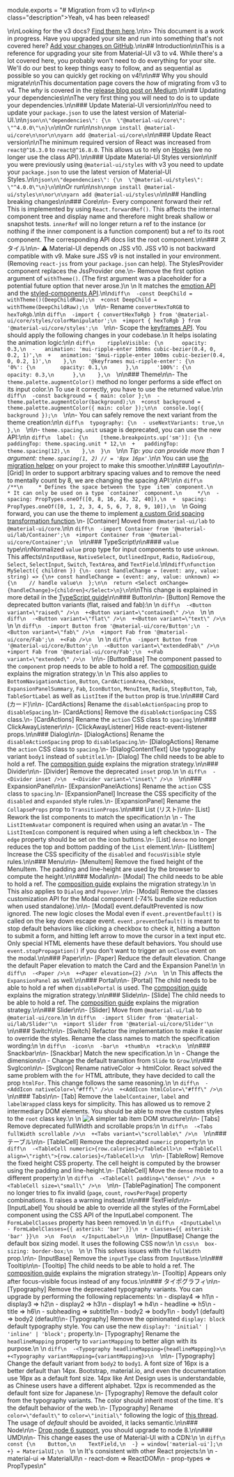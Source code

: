 module.exports = "# Migration from v3 to v4\n\n<p class=\"description\">Yeah, v4 has been released!</p>\n\nLooking for the v3 docs? [Find them here](https://material-ui.com/versions/).\n\n> This document is a work in progress. Have you upgraded your site and run into something that's not covered here? [Add your changes on GitHub](https://github.com/Foso/material-ui/blob/master/docs/src/pages/guides/migration-v3/migration-v3.md).\n\n## Introduction\n\nThis is a reference for upgrading your site from Material-UI v3 to v4. While there's a lot covered here, you probably won't need to do everything for your site. We'll do our best to keep things easy to follow, and as sequential as possible so you can quickly get rocking on v4!\n\n## Why you should migrate\n\nThis documentation page covers the *how* of migrating from v3 to v4. The *why* is covered in the [release blog post on Medium](https://medium.com/material-ui/material-ui-v4-is-out-4b7587d1e701).\n\n## Updating your dependencies\n\nThe very first thing you will need to do is to update your dependencies.\n\n### Update Material-UI version\n\nYou need to update your `package.json` to use the latest version of Material-UI.\n\n```json\n\"dependencies\": {\n  \"@material-ui/core\": \"^4.0.0\"\n}\n```\n\nOr run\n\n```sh\nnpm install @material-ui/core\n\nor\n\nyarn add @material-ui/core\n```\n\n### Update React version\n\nThe minimum required version of React was increased from `react@^16.3.0` to `react@^16.8.0`. This allows us to rely on [Hooks](https://reactjs.org/docs/hooks-intro.html) (we no longer use the class API).\n\n### Update Material-UI Styles version\n\nIf you were previously using `@material-ui/styles` with v3 you need to update your `package.json` to use the latest version of Material-UI Styles.\n\n```json\n\"dependencies\": {\n  \"@material-ui/styles\": \"^4.0.0\"\n}\n```\n\nOr run\n\n```sh\nnpm install @material-ui/styles\n\nor\n\nyarn add @material-ui/styles\n```\n\n## Handling breaking changes\n\n### Core\n\n- Every component forward their ref. This is implemented by using `React.forwardRef()`. This affects the internal component tree and display name and therefore might break shallow or snapshot tests. `innerRef` will no longer return a ref to the instance (or nothing if the inner component is a function component) but a ref to its root component. The corresponding API docs list the root component.\n\n### スタイル\n\n- ⚠️ Material-UI depends on JSS v10. JSS v10 is not backward compatible with v9. Make sure JSS v9 is not installed in your environment. (Removing `react-jss` from your `package.json` can help). The StylesProvider component replaces the JssProvider one.\n- Remove the first option argument of `withTheme()`. (The first argument was a placeholder for a potential future option that never arose.)\n  \n    It matches the [emotion API](https://emotion.sh/docs/introduction) and the [styled-components API](https://www.styled-components.com).\n\n```diff\n  -const DeepChild = withTheme()(DeepChildRaw);\n  +const DeepChild = withTheme(DeepChildRaw);\n  ```\n\n- Rename `convertHexToRGB` to `hexToRgb`.\n\n  ```diff\n  -import { convertHexToRgb } from '@material-ui/core/styles/colorManipulator';\n  +import { hexToRgb } from '@material-ui/core/styles';\n  ```\n\n- Scope the [keyframes API](https://cssinjs.org/jss-syntax/#keyframes-animation). You should apply the following changes in your codebase.\n  It helps isolating the animation logic:\n\n  ```diff\n    rippleVisible: {\n      opacity: 0.3,\n  -   animation: 'mui-ripple-enter 100ms cubic-bezier(0.4, 0, 0.2, 1)',\n  +   animation: '$mui-ripple-enter 100ms cubic-bezier(0.4, 0, 0.2, 1)',\n    },\n    '@keyframes mui-ripple-enter': {\n      '0%': {\n        opacity: 0.1,\n      },\n      '100%': {\n        opacity: 0.3,\n      },\n    },\n  ```\n\n### Theme\n\n- The `theme.palette.augmentColor()` method no longer performs a side effect on its input color.\n  To use it correctly, you have to use the returned value.\n\n  ```diff\n  -const background = { main: color };\n  -theme.palette.augmentColor(background);\n  +const background = theme.palette.augmentColor({ main: color });\n\n  console.log({ background });\n  ```\n\n- You can safely remove the next variant from the theme creation:\n\n  ```diff\n  typography: {\n  - useNextVariants: true,\n  },\n  ```\n\n- `theme.spacing.unit` usage is deprecated, you can use the new API:\n\n  ```diff\n  label: {\n    [theme.breakpoints.up('sm')]: {\n  -   paddingTop: theme.spacing.unit * 12,\n  +   paddingTop: theme.spacing(12),\n    },\n  }\n  ```\n\n  *Tip: you can provide more than 1 argument: `theme.spacing(1, 2) // = '8px 16px'`*.\n\n  You can use [the migration helper](https://github.com/Foso/material-ui/tree/master/packages/material-ui-codemod/README.md#theme-spacing-api) on your project to make this smoother.\n\n### Layout\n\n- [Grid] In order to support arbitrary spacing values and to remove the need to mentally count by 8, we are changing the spacing API:\n\n  ```diff\n    /**\n     * Defines the space between the type `item` component.\n     * It can only be used on a type `container` component.\n     */\n  -  spacing: PropTypes.oneOf([0, 8, 16, 24, 32, 40]),\n  +  spacing: PropTypes.oneOf([0, 1, 2, 3, 4, 5, 6, 7, 8, 9, 10]),\n  ```\n  Going forward, you can use the theme to implement [a custom Grid spacing transformation function](https://material-ui.com/system/spacing/#transformation).\n- [Container] Moved from `@material-ui/lab` to `@material-ui/core`.\n\n  ```diff\n  -import Container from '@material-ui/lab/Container';\n  +import Container from '@material-ui/core/Container';\n  ```\n\n### TypeScript\n\n#### `value` type\n\nNormalized `value` prop type for input components to use `unknown`. This affects\n`InputBase`, `NativeSelect`, `OutlinedInput`, `Radio`, `RadioGroup`, `Select`, `SelectInput`, `Switch`, `TextArea`,  and `TextField`.\n\n```diff\nfunction MySelect({ children }) {\n- const handleChange = (event: any, value: string) => {\n+ const handleChange = (event: any, value: unknown) => {\n    // handle value\n  };\n\n  return <Select onChange={handleChange}>{children}</Select>\n}\n```\n\nThis change is explained in more detail in the [TypeScript guide](/guides/typescript/#handling-value-and-event-handlers)\n\n### Button\n\n- [Button] Remove the deprecated button variants (flat, raised and fab):\n  \n  ```diff\n  -<Button variant=\"raised\" />\n  +<Button variant=\"contained\" />\n  ```\n  \n  ```diff\n  -<Button variant=\"flat\" />\n  +<Button variant=\"text\" />\n  ```\n  \n  ```diff\n  -import Button from '@material-ui/core/Button';\n  -<Button variant=\"fab\" />\n  +import Fab from '@material-ui/core/Fab';\n  +<Fab />\n  ```\n  \n  ```diff\n  -import Button from '@material-ui/core/Button';\n  -<Button variant=\"extendedFab\" />\n  +import Fab from '@material-ui/core/Fab';\n  +<Fab variant=\"extended\" />\n  ```\n\n- [ButtonBase] The component passed to the `component` prop needs to be able to hold a ref. The [composition guide](/guides/composition/#caveat-with-refs) explains the migration strategy.\n  \n    This also applies to `BottomNavigationAction`, `Button`, `CardActionArea`, `Checkbox`, `ExpansionPanelSummary`, `Fab`, `IconButton`, `MenuItem`, `Radio`, `StepButton`, `Tab`, `TableSortLabel` as well as `ListItem` if the `button` prop is true.\n\n### Card (カード)\n\n- [CardActions] Rename the `disableActionSpacing` prop to `disableSpacing`.\n- [CardActions] Remove the `disableActionSpacing` CSS class.\n- [CardActions] Rename the `action` CSS class to `spacing`.\n\n### ClickAwayListener\n\n- [ClickAwayListener] Hide react-event-listener props.\n\n### Dialog\n\n- [DialogActions] Rename the `disableActionSpacing` prop to `disableSpacing`.\n- [DialogActions] Rename the `action` CSS class to `spacing`.\n- [DialogContentText] Use typography variant `body1` instead of `subtitle1`.\n- [Dialog] The child needs to be able to hold a ref. The [composition guide](/guides/composition/#caveat-with-refs) explains the migration strategy.\n\n### Divider\n\n- [Divider] Remove the deprecated `inset` prop.\n  \n  ```diff\n  -<Divider inset />\n  +<Divider variant=\"inset\" />\n  ```\n\n### ExpansionPanel\n\n- [ExpansionPanelActions] Rename the `action` CSS class to `spacing`.\n- [ExpansionPanel] Increase the CSS specificity of the `disabled` and `expanded` style rules.\n- [ExpansionPanel] Rename the `CollapseProps` prop to `TransitionProps`.\n\n### List (リスト)\n\n- [List] Rework the list components to match the specification:\n  \n  - The `ListItemAvatar` component is required when using an avatar.\n  - The `ListItemIcon` component is required when using a left checkbox.\n  - The `edge` property should be set on the icon buttons.\n- [List] `dense` no longer reduces the top and bottom padding of the `List` element.\n\n- [ListItem] Increase the CSS specificity of the `disabled` and `focusVisible` style rules.\n\n### Menu\n\n- [MenuItem] Remove the fixed height of the MenuItem. The padding and line-height are used by the browser to compute the height.\n\n### Modal\n\n- [Modal] The child needs to be able to hold a ref. The [composition guide](/guides/composition/#caveat-with-refs) explains the migration strategy.\n  \n    This also applies to `Dialog` and `Popover`.\n\n- [Modal] Remove the classes customization API for the Modal component (-74% bundle size reduction when used standalone).\n\n- [Modal] event.defaultPrevented is now ignored. The new logic closes the Modal even if `event.preventDefault()` is called on the key down escape event. `event.preventDefault()` is meant to stop default behaviors like clicking a checkbox to check it, hitting a button to submit a form, and hitting left arrow to move the cursor in a text input etc. Only special HTML elements have these default behaviors. You should use `event.stopPropagation()` if you don't want to trigger an `onClose` event on the modal.\n\n### Paper\n\n- [Paper] Reduce the default elevation. Change the default Paper elevation to match the Card and the Expansion Panel:\n  \n  ```diff\n  -<Paper />\n  +<Paper elevation={2} />\n  ```\n  \n    This affects the `ExpansionPanel` as well.\n\n### Portal\n\n- [Portal] The child needs to be able to hold a ref when `disablePortal` is used. The [composition guide](/guides/composition/#caveat-with-refs) explains the migration strategy.\n\n### Slide\n\n- [Slide] The child needs to be able to hold a ref. The [composition guide](/guides/composition/#caveat-with-refs) explains the migration strategy.\n\n### Slider\n\n- [Slider] Move from `@material-ui/lab` to `@material-ui/core`.\n  \n  ```diff\n  -import Slider from '@material-ui/lab/Slider'\n  +import Slider from '@material-ui/core/Slider'\n  ```\n\n### Switch\n\n- [Switch] Refactor the implementation to make it easier to override the styles. Rename the class names to match the specification wording:\n  \n  ```diff\n  -icon\n  -bar\n  +thumb\n  +track\n  ```\n\n### Snackbar\n\n- [Snackbar] Match the new specification.\n  \n  - Change the dimensions\n  - Change the default transition from `Slide` to `Grow`.\n\n### SvgIcon\n\n- [SvgIcon] Rename nativeColor -> htmlColor. React solved the same problem with the `for` HTML attribute, they have decided to call the prop `htmlFor`. This change follows the same reasoning.\n  \n  ```diff\n  -<AddIcon nativeColor=\"#fff\" />\n  +<AddIcon htmlColor=\"#fff\" />\n  ```\n\n### Tabs\n\n- [Tab] Remove the `labelContainer`, `label` and `labelWrapped` class keys for simplicity. This has allowed us to remove 2 intermediary DOM elements. You should be able to move the custom styles to the `root` class key.\n  \n    ![A simpler tab item DOM structure](https://user-images.githubusercontent.com/3165635/53287870-53a35500-3782-11e9-9431-2d1a14a41be0.png)\n\n- [Tabs] Remove deprecated fullWidth and scrollable props:\n  \n  ```diff\n  -<Tabs fullWidth scrollable />\n  +<Tabs variant=\"scrollable\" />\n  ```\n\n### テーブル\n\n- [TableCell] Remove the deprecated `numeric` property:\n  \n  ```diff\n  -<TableCell numeric>{row.calories}</TableCell>\n  +<TableCell align=\"right\">{row.calories}</TableCell>\n  ```\n\n- [TableRow] Remove the fixed height CSS property. The cell height is computed by the browser using the padding and line-height.\n- [TableCell] Move the `dense` mode to a different property:\n  \n  ```diff\n  -<TableCell padding=\"dense\" />\n  +<TableCell size=\"small\" />\n  ```\n\n- [TablePagination] The component no longer tries to fix invalid (`page`, `count`, `rowsPerPage`) property combinations. It raises a warning instead.\n\n### TextField\n\n- [InputLabel] You should be able to override all the styles of the FormLabel component using the CSS API of the InputLabel component. The `FormLabelClasses` property has been removed.\n  \n  ```diff\n  <InputLabel\n  - FormLabelClasses={{ asterisk: 'bar' }}\n  + classes={{ asterisk: 'bar' }}\n  >\n  Foo\n  </InputLabel>\n  ```\n\n- [InputBase] Change the default box sizing model. It uses the following CSS now:\n  \n  ```css\n  box-sizing: border-box;\n  ```\n  \n    This solves issues with the `fullWidth` prop.\n\n- [InputBase] Remove the `inputType` class from `InputBase`.\n\n### Tooltip\n\n- [Tooltip] The child needs to be able to hold a ref. The [composition guide](/guides/composition/#caveat-with-refs) explains the migration strategy.\n- [Tooltip] Appears only after focus-visible focus instead of any focus.\n\n### タイポグラフィ\n\n- [Typography] Remove the deprecated typography variants. You can upgrade by performing the following replacements: \n  - display4 => h1\n  - display3 => h2\n  - display2 => h3\n  - display1 => h4\n  - headline => h5\n  - title => h6\n  - subheading => subtitle1\n  - body2 => body1\n  - body1 (default) => body2 (default)\n- [Typography] Remove the opinionated `display: block` default typography style. You can use the new `display?: 'initial' | 'inline' | 'block';` property.\n- [Typography] Rename the `headlineMapping` property to `variantMapping` to better align with its purpose.\n  \n  ```diff\n  -<Typography headlineMapping={headlineMapping}>\n  +<Typography variantMapping={variantMapping}>\n  ```\n\n- [Typography] Change the default variant from `body2` to `body1`. A font size of 16px is a better default than 14px. Bootstrap, material.io, and even the documentation use 16px as a default font size. 14px like Ant Design uses is understandable, as Chinese users have a different alphabet. 12px is recommended as the default font size for Japanese.\n- [Typography] Remove the default color from the typography variants. The color should inherit most of the time. It's the default behavior of the web.\n- [Typography] Rename `color=\"default\"` to `color=\"initial\"` following the logic of [this thread](https://github.com/Foso/material-ui/issues/13028). The usage of *default* should be avoided, it lacks semantic.\n\n### Node\n\n- [Drop node 6 support](https://github.com/nodejs/Release/blob/eb91c94681ea968a69bf4a4fe85c656ed44263b3/README.md#release-schedule), you should upgrade to node 8.\n\n### UMD\n\n- This change eases the use of Material-UI with a CDN:\n  \n  ```diff\n  const {\n    Button,\n    TextField,\n  -} = window['material-ui'];\n  +} = MaterialUI;\n  ```\n  \n    It's consistent with other React projects:\n  \n  - material-ui => MaterialUI\n  - react-dom => ReactDOM\n  - prop-types => PropTypes\n"